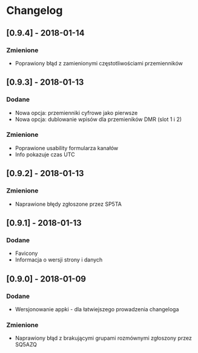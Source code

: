 # Changelog

## [0.9.4] - 2018-01-14
### Zmienione
- Poprawiony błąd z zamienionymi częstotliwościami przemienników


## [0.9.3] - 2018-01-13
### Dodane
- Nowa opcja: przemienniki cyfrowe jako pierwsze
- Nowa opcja: dublowanie wpisów dla przemieników DMR (slot 1 i 2)

### Zmienione
- Poprawione usability formularza kanałów
- Info pokazuje czas UTC


## [0.9.2] - 2018-01-13
### Zmienione
- Naprawione błędy zgłoszone przez SP5TA


## [0.9.1] - 2018-01-13
### Dodane
- Favicony
- Informacja o wersji strony i danych


## [0.9.0] - 2018-01-09
### Dodane
- Wersjonowanie appki - dla łatwiejszego prowadzenia changeloga

### Zmienione
- Naprawiony błąd z brakującymi grupami rozmównymi zgłoszony przez SQ5AZQ
